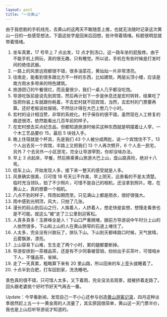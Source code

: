 ```yaml
---
layout: post
title: "一日黄山"
---
```


由于我悲剧的手机线充，去黄山的这两天不敢随意上推，也就无法随时记录这次黄山一日的一些感受想法，下面这些字是回来后回想，些许带着情绪。标题很明显就带着情绪。

1. 坐车真累，17 号早上 7 点出发，12 点才到汤口，这一路车坐的屁股疼。由于不能手机上网玩，真的很无趣，只有睡觉。所以说，手机在有些时候是打发时间的绝佳武器。
2. 一路上的风景远观都很不错，很多油菜花，黄灿灿一片非常漂亮。
3. 往南走，能看到很多跟北方不一样的东西，比如建筑，两层尖顶小楼，应该是南方雨水多带来的特色建筑。
4. 旅游团订的午餐很烂，而且量很少，我们一桌人几乎都没吃饱。
5. 导游吃饭前是说先到宾馆，然后再计划下一步是休息还是宏村转转，结果吃了饭把你装上车就跟你耗着，不去宏村就不回宾馆，当然，去宏村的门票要再算。还好老板说给报销，不然估计得在大巴上憋几个小时。
6. 宏村的设计相当赞，非常的系统化。村子保存的很不错，虽然现在人工修复的痕迹很浓，依然能看出几百年前的样子。
7. 在宏村想去买点纪念品，但都知道旅游时候买这种东西就是明摆着让人宰，一个木工艺品要价 15，最后 5 块钱入手。
8. 晚上住宿就是个杯具，先是我们 43 个人被分成两批，说一个宾馆住不下，13 个人出去另一个宾馆，半路上又把我们 13 个人再次劈开，6 个人去一民宅，另外 7 个去另外一小区民宅，完全让导游宰割，你却没啥办法。
9. 早上 3 点起床，早餐，然后换乘黄山旅游大巴上山，盘山路真险，绝对十八弯。
10. 缆车上山，开始发现人多，接下来一整天的感受就是人多。
11. 风景确实很美，只可惜 18 号天公不作美，早上阴天，远景看的不是太清楚。临时充当领队，拍了不少照片，可惜不是自己的相机，还没拿到照片。嗯，在黄山上，真的想要一个相机。
12. 八点不到的样子，阵雨如期而至。只见满山上都是雨衣，很好很强大。
13. 雨中感到光明顶，风大，只拍了几张。
14. 漫长的前山到后山之行，人挨着人，人挤着人，想走快是妄想，想慢走看景也是不可能。就这么“被”走了三公里到迎客松。
15. 人真多真多！玉屏峰全是人！下山口严重拥堵，据前方导游说中午时分上山的人依然很多，下山和上山的人在黄山狭窄的石道上堵住了。
16. 人太多，完全没有兴致玩了，排队下山。下山到天都峰路口时候，天气放晴，云雾飘渺，漂亮。
17. 上山容易下山难，生生走了两个小时，累的腿都要断掉。
18. 导游安排到一茶楼品茶，还是有不少同事被营销，纷纷出手买茶叶，可惜咱乡下人，不懂品茶，省掉。
19. 走了一天真累，粗略算下来有 20 里山路，所以回来的车上歪头就睡着了。
20. 十点半到合肥，打车回到家，洗洗睡吧。

景色真的很不错，只可惜人太多，又下着雨，完全没法去观景，就被挤着走路了。回头跟老婆挑个好时节好天气再去一番。

Update：今早看新闻，发现自己一不小心还参与创造[黄山游客记录](http://news.xinmin.cn/rollnews/2010/04/19/4499641.html)，四月这种淡季居然赶上五一十一黄金周的人流量了，其实原因很简单，黄山这一天门票半价，我也是上山后听导游说才知道的。

